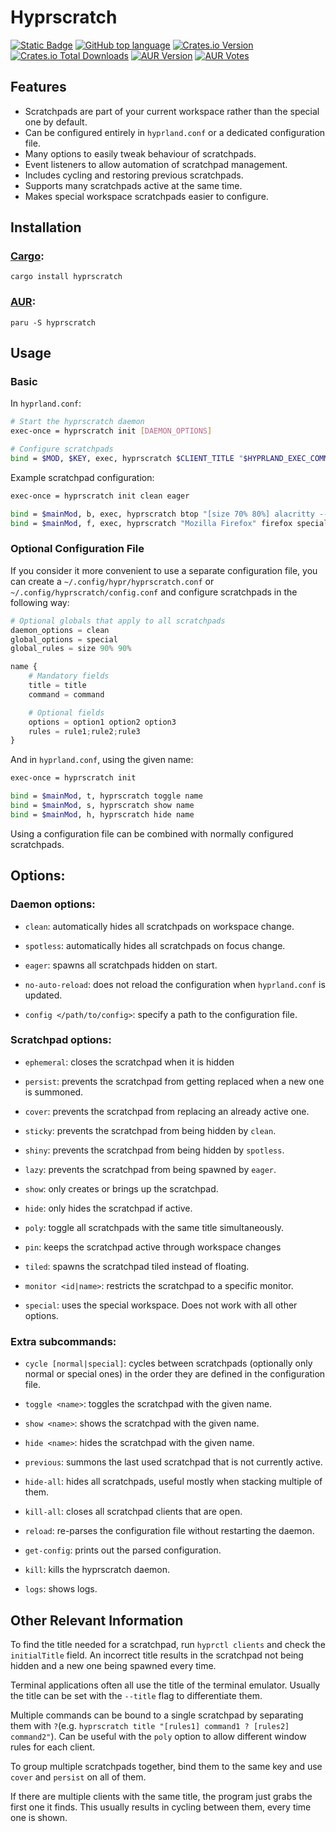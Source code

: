 # Hyprscratch
[![Static Badge](https://img.shields.io/badge/Hyprland-grey?style=for-the-badge&logo=hyprland&logoSize=auto)](https://github.com/hyprwm/Hyprland)
[![GitHub top language](https://img.shields.io/github/languages/top/sashetophizika/hyprscratch?style=for-the-badge&logo=rust&logoSize=auto&logoColor=black&color=brightgreen)](https://www.rust-lang.org/)
[![Crates.io Version](https://img.shields.io/crates/v/hyprscratch?style=for-the-badge&color=orange)](https://crates.io/crates/hyprscratch)
[![Crates.io Total Downloads](https://img.shields.io/crates/d/hyprscratch?style=for-the-badge&color=orange)](https://crates.io/crates/hyprscratch)
[![AUR Version](https://img.shields.io/aur/version/hyprscratch?style=for-the-badge&color=blue)](https://aur.archlinux.org/packages/hyprscratch)
[![AUR Votes](https://img.shields.io/aur/votes/hyprscratch?style=for-the-badge&color=blue)](https://aur.archlinux.org/packages/hyprscratch)

## Features
* Scratchpads are part of your current workspace rather than the special one by default.
* Can be configured entirely in `hyprland.conf` or a dedicated configuration file.
* Many options to easily tweak behaviour of scratchpads.
* Event listeners to allow automation of scratchpad management.
* Includes cycling and restoring previous scratchpads.
* Supports many scratchpads active at the same time. 
* Makes special workspace scratchpads easier to configure.

## Installation
### [Cargo](https://crates.io/crates/hyprscratch):

```
cargo install hyprscratch
```
### [AUR](https://aur.archlinux.org/packages/hyprscratch):
```
paru -S hyprscratch
```

## Usage

### Basic
In `hyprland.conf`:

```bash
# Start the hyprscratch daemon
exec-once = hyprscratch init [DAEMON_OPTIONS]

# Configure scratchpads
bind = $MOD, $KEY, exec, hyprscratch $CLIENT_TITLE "$HYPRLAND_EXEC_COMMAND" [SCRATCHPAD_OPTIONS]
```

Example scratchpad configuration:

```bash
exec-once = hyprscratch init clean eager

bind = $mainMod, b, exec, hyprscratch btop "[size 70% 80%] alacritty --title btop -e btop" persist pin
bind = $mainMod, f, exec, hyprscratch "Mozilla Firefox" firefox special monitor 1
```

### Optional Configuration File
If you consider it more convenient to use a separate configuration file, you can create a  `~/.config/hypr/hyprscratch.conf` or `~/.config/hyprscratch/config.conf` and configure scratchpads in the following way:

```python
# Optional globals that apply to all scratchpads
daemon_options = clean
global_options = special
global_rules = size 90% 90%

name {
    # Mandatory fields
    title = title                        
    command = command

    # Optional fields
    options = option1 option2 option3
    rules = rule1;rule2;rule3
}
```

And in `hyprland.conf`, using the given name:

```bash
exec-once = hyprscratch init 

bind = $mainMod, t, hyprscratch toggle name
bind = $mainMod, s, hyprscratch show name
bind = $mainMod, h, hyprscratch hide name
```

Using a configuration file can be combined with normally configured scratchpads.

## Options:

### Daemon options:

* `clean`: automatically hides all scratchpads on workspace change.

* `spotless`: automatically hides all scratchpads on focus change.

* `eager`: spawns all scratchpads hidden on start.

* `no-auto-reload`: does not reload the configuration when `hyprland.conf` is updated.

* `config </path/to/config>`: specify a path to the configuration file.

### Scratchpad options:

* `ephemeral`: closes the scratchpad when it is hidden

* `persist`: prevents the scratchpad from getting replaced when a new one is summoned.

* `cover`: prevents the scratchpad from replacing an already active one.

* `sticky`: prevents the scratchpad from being hidden by `clean`.

* `shiny`: prevents the scratchpad from being hidden by `spotless`.

* `lazy`: prevents the scratchpad from being spawned by `eager`.

* `show`: only creates or brings up the scratchpad.

* `hide`: only hides the scratchpad if active.

* `poly`: toggle all scratchpads with the same title simultaneously.

* `pin`: keeps the scratchpad active through workspace changes

* `tiled`: spawns the scratchpad tiled instead of floating.

* `monitor <id|name>`: restricts the scratchpad to a specific monitor.

* `special`: uses the special workspace. Does not work with all other options.

### Extra subcommands:

* `cycle [normal|special]`: cycles between scratchpads (optionally only normal or special ones) in the order they are defined in the configuration file.

* `toggle <name>`: toggles the scratchpad with the given name.

* `show <name>`: shows the scratchpad with the given name.

* `hide <name>`: hides the scratchpad with the given name.

* `previous`: summons the last used scratchpad that is not currently active.

* `hide-all`: hides all scratchpads, useful mostly when stacking multiple of them.

* `kill-all`: closes all scratchpad clients that are open.

* `reload`: re-parses the configuration file without restarting the daemon.

* `get-config`: prints out the parsed configuration.

* `kill`: kills the hyprscratch daemon.

* `logs`: shows logs.


## Other Relevant Information
To find the title needed for a scratchpad, run `hyprctl clients` and check the `initialTitle` field. An incorrect title results in the scratchpad not being hidden and a new one being spawned every time.

Terminal applications often all use the title of the terminal emulator. Usually the title can be set with the `--title` flag to differentiate them.

Multiple commands can be bound to a single scratchpad by separating them with `?`(e.g. `hyprscratch title "[rules1] command1 ? [rules2] command2"`). Can be useful with the `poly` option to allow different window rules for each client.

To group multiple scratchpads together, bind them to the same key and use `cover` and `persist` on all of them. 

If there are multiple clients with the same title, the program just grabs the first one it finds. This usually results in cycling between them, every time one is shown.
